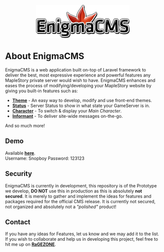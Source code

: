 <p align="center"><img src="https://raw.githubusercontent.com/EnigmaSoft/CMS/master/public/static/theme/summer/img/logo.png"></p>

# About EnigmaCMS
EnigmaCMS is a web application built on-top of Laravel framework to deliver the best, most expressive experience and powerful features any MapleStory private server would wish to have. EnigmaCMS enhances and eases the process of modifying/developing your MapleStory website by giving you built-in features such as:

- [**Theme**](https://github.com/EnigmaSoft/Theme) - An easy way to develop, modify and use front-end themes.
- [**Status**](https://github.com/EnigmaSoft/Status) - Server Status to show in what state your GameServer is in.
- [**Character**](https://github.com/EnigmaSoft/Character) - To switch & display your *Main Character*.
- [**Informant**](https://github.com/EnigmaSoft/Character) - To deliver site-wide messages on-the-go.

And so much more!

## Demo
Available [**here**](https://enigmacms.000webhostapp.com/).<br />
Username: Snopboy Password: 123123

## Security
EnigmaCMS is currently in development, this repository is of the Prototype we develop, **DO NOT** use this in production as this is absolutely **not secured**. It is merely to gather and implement the ideas for features and packages required for the official CMS release. It is currently not secured, not organized and absolutely not a *"polished"* product!

## Contact
If you have any ideas for Features, let us know and we may add it to the list.
If you wish to collaborate and help us in developing this project, feel free to hit me up on [**RaGEZONE**](http://forum.ragezone.com/private.php?do=newpm&u=1333372200).
